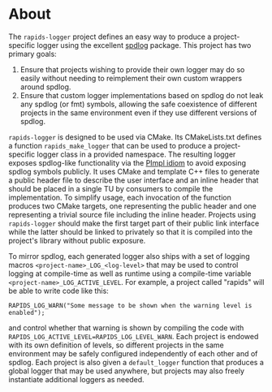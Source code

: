 # About

The `rapids-logger` project defines an easy way to produce a project-specific logger using the excellent [spdlog](https://github.com/gabime/spdlog) package.
This project has two primary goals:
1. Ensure that projects wishing to provide their own logger may do so easily without needing to reimplement their own custom wrappers around spdlog.
2. Ensure that custom logger implementations based on spdlog do not leak any spdlog (or fmt) symbols, allowing the safe coexistence of different projects in the same environment even if they use different versions of spdlog.

`rapids-logger` is designed to be used via CMake.
Its CMakeLists.txt defines a function `rapids_make_logger` that can be used to produce a project-specific logger class in a provided namespace.
The resulting logger exposes spdlog-like functionality via the [PImpl idiom](https://en.cppreference.com/w/cpp/language/pimpl) to avoid exposing spdlog symbols publicly.
It uses CMake and template C++ files to generate a public header file to describe the user interface and an inline header that should be placed in a single TU by consumers to compile the implementation.
To simplify usage, each invocation of the function produces two CMake targets, one representing the public header and one representing a trivial source file including the inline header.
Projects using `rapids-logger` should make the first target part of their public link interface while the latter should be linked to privately so that it is compiled into the project's library without public exposure.

To mirror spdlog, each generated logger also ships with a set of logging macros `<project-name>_LOG_<log-level>` that may be used to control logging at compile-time as well as runtime using a compile-time variable `<project-name>_LOG_ACTIVE_LEVEL`.
For example, a project called "rapids" will be able to write code like this:
```
RAPIDS_LOG_WARN("Some message to be shown when the warning level is enabled");
```
and control whether that warning is shown by compiling the code with `RAPIDS_LOG_ACTIVE_LEVEL=RAPIDS_LOG_LEVEL_WARN`.
Each project is endowed with its own definition of levels, so different projects in the same environment may be safely configured independently of each other and of spdlog.
Each project is also given a `default_logger` function that produces a global logger that may be used anywhere, but projects may also freely instantiate additional loggers as needed.
